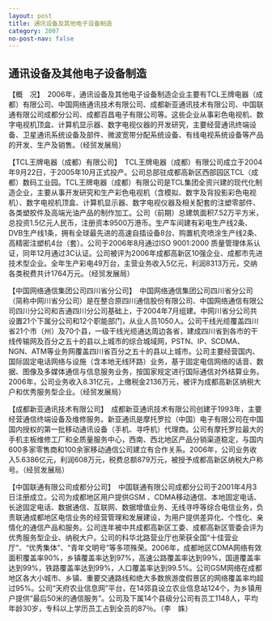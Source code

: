 ```yaml
---
layout: post
title: 通讯设备及其他电子设备制造
category: 2007
no-post-nav: false
---
```


## 通讯设备及其他电子设备制造

【概　况】　2006年，通讯设备及其他电子设备制造企业主要有TCL王牌电器（成都）有限公司、中国网络通讯技术有限公司、成都新亚通讯技术有限公司、中国联通有限公司成都分公司、成都百昌电子有限公司等。这些企业从事彩色电视机、数字电视机顶盒、计算机显示器、数字电视仪器的开发研究，主要经营通讯终端设备、卫星通讯系统设备及部件、微波宽带分配系统设备、有线电视系统设备等产品的开发、生产及销售。（经贸发展局）

【TCL王牌电器（成都）有限公司】　TCL王牌电器（成都）有限公司成立于2004年9月22日，于2005年10月正式投产。公司总部驻成都高新区西部园区TCL（成都）数码工业园。TCL王牌电器（成都）有限公司是TCL集团全资兴建的现代化制造企业，主要从事开发研究和生产彩色电视机（含模拟、数字及背投影彩色电视机）、数字电视机顶盒、计算机显示器、数字电视仪器及相关配套的注塑零部件、各类塑胶件及高端光油产品的制作加工。公司（前期）总建筑面积7.52万平方米，总投资1.5亿元人民币，注册资本9500万港币。生产车间建有彩电生产线2条、DVB生产线1条，拥有全球最先进的高速自插设备8台、购置机壳喷涂生产线2条、高精密注塑机4台（套）。公司于2006年8月通过ISO 9001∶2000 质量管理体系认证，同年12月通过3C认证。公司被评为2006年成都高新区10强企业、成都市先进技术型企业。全年生产彩电49万台，主营业务收入5亿元，利润8313万元，交纳各类税费共计1764万元。（经贸发展局）

【中国网络通信集团公司四川省分公司】　中国网络通信集团公司四川省分公司（简称中网川省分公司）是在整合原四川通信股份有限公司、中国网络通信有限公司四川分公司和吉通四川分公司基础上，于2004年7月组建。中网川省分公司共设置21个下属分公司和12个职能部门，从业人员1050人。公司干线光缆覆盖四川省21个市（州）及70个县，一级干线光缆通达周边各省，建成四川省到各市的干线传输网及百分之五十的县以上城市的综合城域网，PSTN、IP、SCDMA、NGN、ATM等业务网覆盖四川省百分之五十的县以上城市。公司主要经营国内、国际固定电话网络与设施（含本地无线环路）业务，基于固定电信网络的话音、数据、图像及多媒体通信与信息服务业务，按国家规定进行国际通信对外结算业务。2006年，公司业务收入8.31亿元，上缴税金2136万元，被评为成都高新区纳税大户和优秀服务型企业。（经贸发展局）

【成都新亚通讯技术有限公司】　成都新亚通讯技术有限公司创建于1993年，主要经营通信终端设备及维修服务。新亚通讯是摩托罗拉（中国）电子有限公司在中国国内授权的第一批移动通讯设备（手机、寻呼机）代理商。公司有摩托罗拉最大的手机主板维修工厂和全质量服务中心，西南、西北地区产品分销渠道稳定，与国内600多家零售商和100余家移动通信公司建立有合作关系。2006年，公司业务收入5.6386亿元，利润608万元，税费总额879万元，被授予成都高新区纳税大户称号。（经贸发展局）

【中国联通有限公司成都分公司】　中国联通有限公司成都分公司于2001年4月3日注册成立。公司为成都地区用户提供GSM 、CDMA移动通信、本地固定电话、长途固定电话、数据通信、互联网、数据增值业务、无线寻呼等综合电信业务，负责联通成都地区电信业务的经营管理和发展建设，为用户提供差异化、个性化、亲情化的通信产品和服务。公司连年被中共成都高新区工委、成都高新区管委会评为优秀服务型企业、纳税大户。公司的科华北路营业厅也荣获全国“十佳营业厅”、“优秀集体”、“青年文明号”等多项殊荣。2006年，成都地区CDMA网络有效面积覆盖率90%，乡镇覆盖率达到97%，高速公路覆盖率达到99%，国道覆盖率达到99%，铁路覆盖率达到99%，人口覆盖率达到99.5%。公司GSM网络在成都地区各大小城市、乡镇、重要交通路线和绝大多数旅游度假景区的网络覆盖率均超过95%。公司“天府农业信息网”平台，在14郊县设立农业信息站124个，为乡镇用户提供“最后50米的通信服务”。公司及下属14个县级分公司有员工1148人，平均年龄30岁，专科以上学历员工占到全员的87％。（李　姝）
